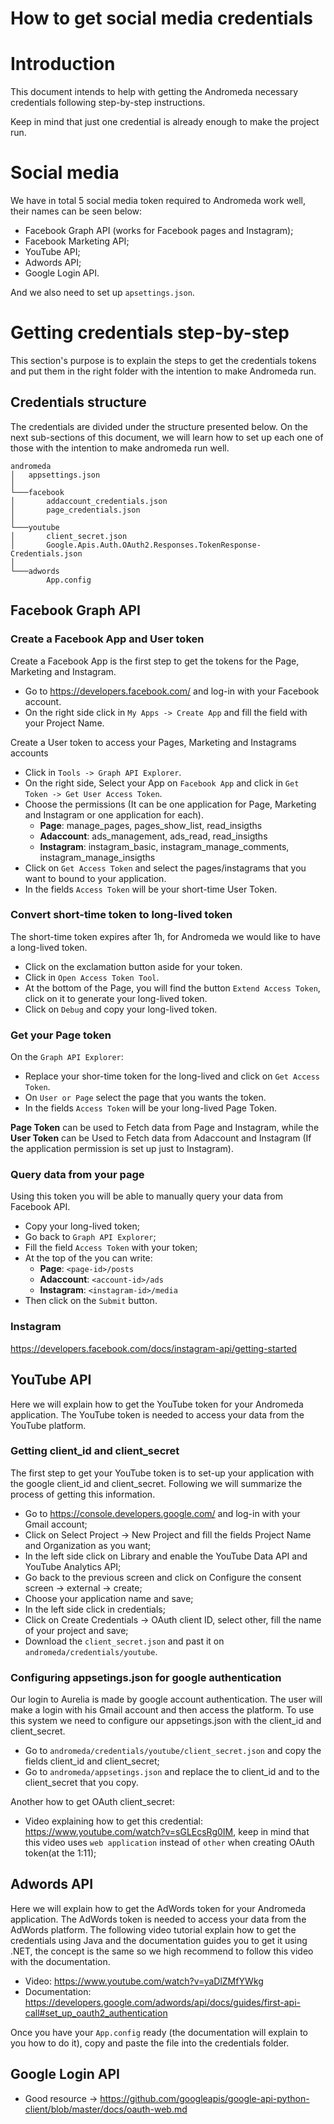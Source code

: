 # How to get social media credentials

# Introduction
This document intends to help with getting the Andromeda necessary credentials following step-by-step instructions.

Keep in mind that just one credential is already enough to make the project run.

# Social media
  We have in total 5 social media token required to Andromeda work well, their names can be seen below:
  - Facebook Graph API (works for Facebook pages and Instagram);
  - Facebook Marketing API;
  - YouTube API;
  - Adwords API;
  - Google Login API.

   And we also need to set up `apsettings.json`.

# Getting credentials step-by-step
  This section's purpose is to explain the steps to get the credentials tokens and put them in the right folder with the intention to make Andromeda run.

## Credentials structure
   The credentials are divided under the structure presented below. On the next sub-sections of this document, we will learn how to set up each one of those with the intention to make andromeda run well.

   ```
   andromeda
   │   appsettings.json
   │
   └───facebook
   │       addaccount_credentials.json
   │       page_credentials.json
   │
   └───youtube
   │       client_secret.json
   │       Google.Apis.Auth.OAuth2.Responses.TokenResponse-Credentials.json
   │
   └───adwords
           App.config
   ```

## Facebook Graph API

   ### Create a Facebook App and User token

   Create a Facebook App is the first step to get the tokens for the Page, Marketing and Instagram.

   - Go to https://developers.facebook.com/ and log-in with your Facebook account.
   - On the right side click in `My Apps -> Create App` and fill the field with your Project Name.

   Create a User token to access your Pages, Marketing and Instagrams accounts

   - Click in `Tools -> Graph API Explorer`.
   - On the right side, Select your App on `Facebook App` and click in `Get Token -> Get User Access Token`.
   - Choose the permissions (It can be one application for Page, Marketing and Instagram or one application for each).
      - **Page**: manage_pages, pages_show_list, read_insigths
      - **Adaccount**: ads_management, ads_read, read_insigths
      - **Instagram**: instagram_basic, instagram_manage_comments, instagram_manage_insigths
   - Click on `Get Access Token` and select the pages/instagrams that you want to bound to your application.
   - In the fields `Access Token` will be your short-time User Token.

   ### Convert short-time token to long-lived token

   The short-time token expires after 1h, for Andromeda we would like to have a long-lived token.

   - Click on the exclamation button aside for your token.
   - Click in `Open Access Token Tool`.
   - At the bottom of the Page, you will find the button `Extend Access Token`, click on it to generate your long-lived token.
   - Click on `Debug` and copy your long-lived token.

   ### Get your Page token

   On the `Graph API Explorer`: 
   - Replace your shor-time token for the long-lived and click on `Get Access Token`.
   - On `User or Page` select the page that you wants the token.
   - In the fields `Access Token` will be your long-lived Page Token.

   **Page Token** can be used to Fetch data from Page and Instagram, while the **User Token** can be Used to Fetch data from Adaccount and Instagram (If the application permission is set up just to Instagram).

   ### Query data from your page

   Using this token you will be able to manually query your data from Facebook API.

   - Copy your long-lived token;
   - Go back to `Graph API Explorer`;
   - Fill the field `Access Token` with your token;
   - At the top of the you can write:
      - **Page**: `<page-id>/posts`
      - **Adaccount**: `<account-id>/ads`
      - **Instagram**: `<instagram-id>/media`
   - Then click on the `Submit` button.

   ### Instagram
   https://developers.facebook.com/docs/instagram-api/getting-started


## YouTube API

Here we will explain how to get the YouTube token for your Andromeda application. The YouTube token is needed to access your data from the YouTube platform.

   ### Getting client_id and client_secret

   The first step to get your YouTube token is to set-up your application with the google client_id and client_secret. Following we will summarize the process of getting this information.

   - Go to https://console.developers.google.com/ and log-in with your Gmail account;
   - Click on Select Project -> New Project and fill the fields Project Name and Organization as you want;
   - In the left side click on Library and enable the YouTube Data API and YouTube Analytics API;
   - Go back to the previous screen and click on Configure the consent screen -> external -> create;
   - Choose your application name and save;
   - In the left side click in credentials;
   - Click on Create Credentials -> OAuth client ID, select other, fill the name of your project and save;
   - Download the `client_secret.json` and past it on `andromeda/credentials/youtube`.

   ### Configuring appsetings.json for google authentication

   Our login to Aurelia is made by google account authentication. The user will make a login with his Gmail account and then access the platform. To use this system we need to configure our appsetings.json with the client_id and client_secret.

   - Go to `andromeda/credentials/youtube/client_secret.json` and copy the fields client_id and client_secret;
   - Go to `andromeda/appsetings.json` and replace the **<GOOGLE CLIENT ID>** to client_id and **<GOOGLE CLIENT SECRET>** to the client_secret that you copy.

   Another how to get OAuth client_secret:
   - Video explaining how to get this credential: https://www.youtube.com/watch?v=sGLEcsRg0IM, keep in mind that this video uses `web application` instead of `other` when creating OAuth token(at the 1:11);

## Adwords API

Here we will explain how to get the AdWords token for your Andromeda application. The AdWords token is needed to access your data from the AdWords platform. The following video tutorial explain how to get the credentials using Java and the documentation guides you to get it using .NET, the concept is the same so we high recommend to follow this video with the documentation. 

   - Video: https://www.youtube.com/watch?v=yaDlZMfYWkg
   - Documentation: https://developers.google.com/adwords/api/docs/guides/first-api-call#set_up_oauth2_authentication

Once you have your `App.config` ready (the documentation will explain to you how to do it), copy and paste the file into the credentials folder.

## Google Login API
   - Good resource -> https://github.com/googleapis/google-api-python-client/blob/master/docs/oauth-web.md
